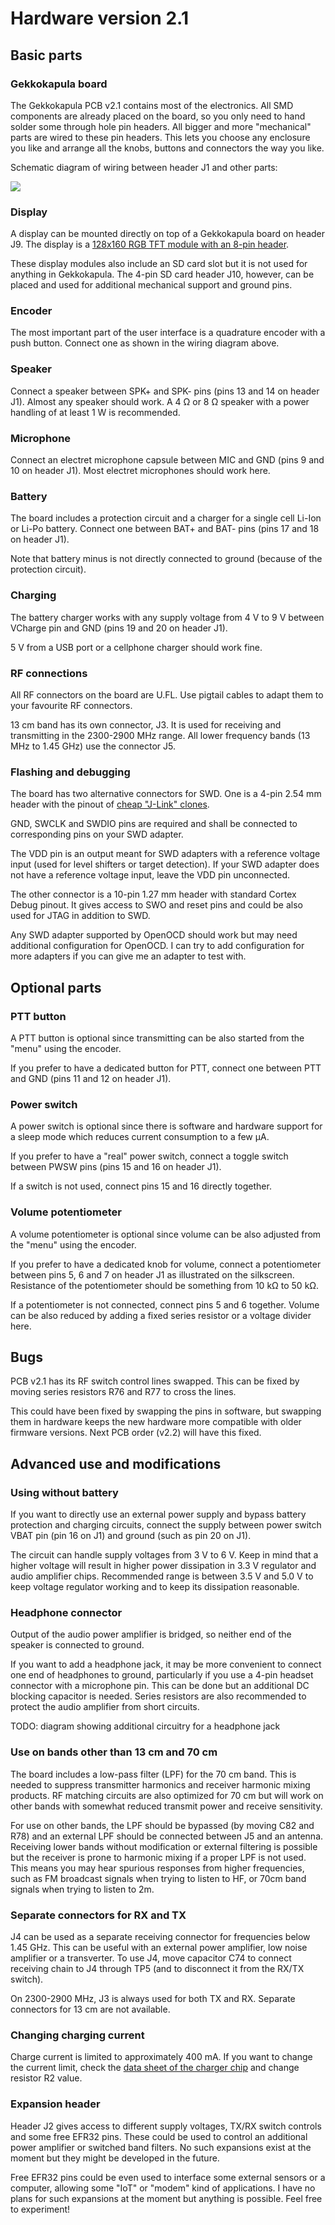 # Hardware version 2.1

## Basic parts

### Gekkokapula board
The Gekkokapula PCB v2.1 contains most of the electronics.
All SMD components are already placed on the board, so
you only need to hand solder some through hole pin headers.
All bigger and more "mechanical" parts are wired to these
pin headers. This lets you choose any enclosure
you like and arrange all the knobs, buttons and connectors
the way you like.

Schematic diagram of wiring between header J1 and other parts:

![](connections.png)

### Display
A display can be mounted directly on top of a Gekkokapula board
on header J9. The display is a
[128x160 RGB TFT module with an 8-pin header](https://www.ebay.com/itm/403774302965).

These display modules also include an SD card slot
but it is not used for anything in Gekkokapula.
The 4-pin SD card header J10, however, can be placed and used for
additional mechanical support and ground pins.

### Encoder
The most important part of the user interface is a quadrature
encoder with a push button.
Connect one as shown in the wiring diagram above.

### Speaker
Connect a speaker between SPK+ and SPK- pins
(pins 13 and 14 on header J1).
Almost any speaker should work.
A 4 Ω or 8 Ω speaker with a power handling of at least 1 W
is recommended.

### Microphone
Connect an electret microphone capsule between MIC and GND
(pins 9 and 10 on header J1).
Most electret microphones should work here.

### Battery
The board includes a protection circuit and a charger for a single
cell Li-Ion or Li-Po battery. Connect one between BAT+ and BAT-
pins (pins 17 and 18 on header J1).

Note that battery minus is not directly connected to ground
(because of the protection circuit).

### Charging
The battery charger works with any supply voltage from 4 V to 9 V
between VCharge pin and GND (pins 19 and 20 on header J1).

5 V from a USB port or a cellphone charger should work fine.

### RF connections
All RF connectors on the board are U.FL. Use pigtail cables
to adapt them to your favourite RF connectors.

13 cm band has its own connector, J3. It is used for
receiving and transmitting in the 2300-2900 MHz range.
All lower frequency bands (13 MHz to 1.45 GHz) use the
connector J5.

### Flashing and debugging
The board has two alternative connectors for SWD.
One is a 4-pin 2.54 mm header with the pinout of
[cheap "J-Link" clones](https://www.ebay.com/itm/256009191453).

GND, SWCLK and SWDIO pins are required and shall be connected to
corresponding pins on your SWD adapter.

The VDD pin is an output meant for SWD adapters with a reference
voltage input (used for level shifters or target detection).
If your SWD adapter does not have a reference voltage input,
leave the VDD pin unconnected.

The other connector is a 10-pin 1.27 mm header with standard
Cortex Debug pinout. It gives access to SWO and reset pins
and could be also used for JTAG in addition to SWD.

Any SWD adapter supported by OpenOCD should work but may need
additional configuration for OpenOCD.
I can try to add configuration for more adapters
if you can give me an adapter to test with.


## Optional parts

### PTT button
A PTT button is optional since transmitting can be also started
from the "menu" using the encoder.

If you prefer to have a dedicated button for PTT, connect one
between PTT and GND (pins 11 and 12 on header J1).

### Power switch
A power switch is optional since there is software and hardware
support for a sleep mode which reduces current consumption
to a few µA.

If you prefer to have a "real" power switch, connect a toggle
switch between PWSW pins (pins 15 and 16 on header J1).

If a switch is not used, connect pins 15 and 16 directly together.

### Volume potentiometer
A volume potentiometer is optional since volume can be also
adjusted from the "menu" using the encoder.

If you prefer to have a dedicated knob for volume, connect
a potentiometer between pins 5, 6 and 7 on header J1
as illustrated on the silkscreen.
Resistance of the potentiometer should be something from
10 kΩ to 50 kΩ.

If a potentiometer is not connected, connect pins 5 and 6
together. Volume can be also reduced by adding a fixed
series resistor or a voltage divider here.


## Bugs
PCB v2.1 has its RF switch control lines swapped.
This can be fixed by moving series resistors
R76 and R77 to cross the lines.

This could have been fixed by swapping the pins in software,
but swapping them in hardware keeps the new hardware more
compatible with older firmware versions.
Next PCB order (v2.2) will have this fixed.


## Advanced use and modifications

### Using without battery
If you want to directly use an external power supply and bypass
battery protection and charging circuits, connect the supply
between power switch VBAT pin (pin 16 on J1) and ground
(such as pin 20 on J1).

The circuit can handle supply voltages from 3 V to 6 V.
Keep in mind that a higher voltage will result in higher power
dissipation in 3.3 V regulator and audio amplifier chips.
Recommended range is between 3.5 V and 5.0 V to keep voltage
regulator working and to keep its dissipation reasonable.

### Headphone connector
Output of the audio power amplifier is bridged, so neither end of
the speaker is connected to ground.

If you want to add a headphone jack, it may be more convenient to
connect one end of headphones to ground, particularly if you use
a 4-pin headset connector with a microphone pin. This can be done
but an additional DC blocking capacitor is needed.
Series resistors are also recommended to protect the audio amplifier
from short circuits.

TODO: diagram showing additional circuitry for a headphone jack

### Use on bands other than 13 cm and 70 cm
The board includes a low-pass filter (LPF) for the 70 cm band.
This is needed to suppress transmitter harmonics and receiver
harmonic mixing products.
RF matching circuits are also optimized for 70 cm but will
work on other bands with somewhat reduced transmit power
and receive sensitivity.

For use on other bands, the LPF should be bypassed
(by moving C82 and R78) and an external LPF should be
connected between J5 and an antenna.
Receiving lower bands without modification or external
filtering is possible but the receiver is prone to harmonic
mixing if a proper LPF is not used. This means you may hear
spurious responses from higher frequencies, such as
FM broadcast signals when trying to listen to HF,
or 70cm band signals when trying to listen to 2m.

### Separate connectors for RX and TX
J4 can be used as a separate receiving connector for frequencies
below 1.45 GHz. This can be useful with an external power amplifier,
low noise amplifier or a transverter.
To use J4, move capacitor C74 to connect receiving chain to J4
through TP5 (and to disconnect it from the RX/TX switch).

On 2300-2900 MHz, J3 is always used for both TX and RX.
Separate connectors for 13 cm are not available.

### Changing charging current
Charge current is limited to approximately 400 mA.
If you want to change the current limit, check the
[data sheet of the charger chip](https://datasheetspdf.com/pdf-file/1090540/NanJingTopPower/TP4054/1)
and change resistor R2 value.

### Expansion header
Header J2 gives access to different supply voltages,
TX/RX switch controls and some free EFR32 pins.
These could be used to control an additional power amplifier
or switched band filters. No such expansions exist at the moment
but they might be developed in the future.

Free EFR32 pins could be even used to interface some external
sensors or a computer, allowing some "IoT" or "modem" kind of
applications. I have no plans for such expansions at the moment
but anything is possible. Feel free to experiment!
